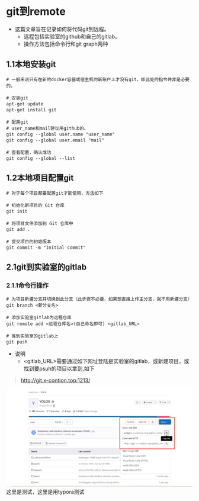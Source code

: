 # git到remote

+ 这篇文章旨在记录如何将代码git到远程。
  + 远程包括实验室的github和自己的gitlab。
  + 操作方法包括命令行和git graph两种

## 1.1本地安装git

```shell
# 一般来说只有在新的docker容器或宿主机的新账户上才没有git，即此处的指令并非是必要的。

# 安装git
apt-get update
apt-get install git

# 配置git
# user_name和mail建议用github的。
git config --global user.name "user_name"
git config --global user.email "mail"

# 查看配置，确认成功
git config --global --list
```

## 1.2本地项目配置git

```shell
# 对于每个项目都要配置git才能使用，方法如下

# 初始化新项目的 Git 仓库
git init

# 将项目文件添加到 Git 仓库中
git add .

# 提交项目的初始版本
git commit -m "Initial commit"
```

## 2.1git到实验室的gitlab

### 2.1.1命令行操作

```shell
# 为项目新建分支并切换到此分支（此步骤不必要，如果想直接上传主分支，就不用新建分支）
git branch <新分支名>

# 添加实验室gitlab为远程仓库
git remote add <远程仓库名>(自己命名即可) <gitlab_URL>

# 推到实验室的gitlab上
git push
```
+ 说明
  + <gitlab_URL>需要通过如下网址登陆是实验室的gitlab，或新建项目，或找到要psuh的项目以拿到,如下
> http://git.x-contion.top:1213/

![gitlab_URL](../image/gitlab_URL.png)
这里是测试，这里是用typora测试